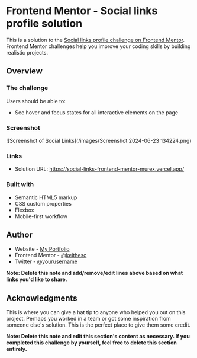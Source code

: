 # Frontend Mentor - Social links profile solution

This is a solution to the [Social links profile challenge on Frontend Mentor](https://www.frontendmentor.io/challenges/social-links-profile-UG32l9m6dQ). Frontend Mentor challenges help you improve your coding skills by building realistic projects. 

## Overview

### The challenge

Users should be able to:

- See hover and focus states for all interactive elements on the page

### Screenshot

![Screenshot of Social Links](/images/Screenshot 2024-06-23 134224.png)

### Links

- Solution URL: https://social-links-frontend-mentor-murex.vercel.app/

### Built with

- Semantic HTML5 markup
- CSS custom properties
- Flexbox
- Mobile-first workflow

## Author

- Website - [My Portfolio](keithesc.vercel.app)
- Frontend Mentor - [@keithesc](https://www.frontendmentor.io/profile/KeithEsc)
- Twitter - [@yourusername](https://www.twitter.com/yourusername)

**Note: Delete this note and add/remove/edit lines above based on what links you'd like to share.**

## Acknowledgments

This is where you can give a hat tip to anyone who helped you out on this project. Perhaps you worked in a team or got some inspiration from someone else's solution. This is the perfect place to give them some credit.

**Note: Delete this note and edit this section's content as necessary. If you completed this challenge by yourself, feel free to delete this section entirely.**
